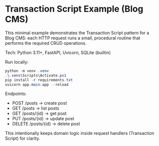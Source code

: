 # Transaction Script Example (Blog CMS)

This minimal example demonstrates the Transaction Script pattern for a Blog CMS: each HTTP request runs a small, procedural routine that performs the required CRUD operations.

Tech: Python 3.11+, FastAPI, Uvicorn, SQLite (builtin)

Run locally:

```powershell
python -m venv .venv
.\.venv\Scripts\Activate.ps1
pip install -r requirements.txt
uvicorn app.main:app --reload
```

Endpoints:
- POST /posts -> create post
- GET /posts -> list posts
- GET /posts/{id} -> get post
- PUT /posts/{id} -> update post
- DELETE /posts/{id} -> delete post

This intentionally keeps domain logic inside request handlers (Transaction Script) for clarity.
